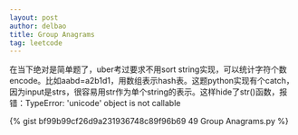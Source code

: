 ```yaml
---
layout: post
author: delbao
title: Group Anagrams
tag: leetcode
---
```


在当下绝对是简单题了，uber考过要求不用sort string实现，可以统计字符个数encode。比如aabd=a2b1d1，用数组表示hash表。这题python实现有个catch，因为input是strs，很容易用str作为单个string的表示。这样hide了str()函数，报错：TypeError: 'unicode' object is not callable
 
 {% gist bf99b99cf26d9a231936748c89f96b69 49 Group Anagrams.py %}
